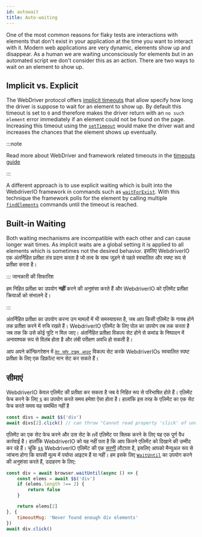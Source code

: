```yaml
---
id: autowait
title: Auto-waiting
---
```


One of the most common reasons for flaky tests are interactions with elements that don't exist in your application at the time you want to interact with it. Modern web applications are very dynamic, elements show up and disappear. As a human we are waiting unconsciously for elements but in an automated script we don't consider this as an action. There are two ways to wait on an element to show up.

## Implicit vs. Explicit

The WebDriver protocol offers [implicit timeouts](https://w3c.github.io/webdriver/#timeouts) that allow specify how long the driver is suppose to wait for an element to show up. By default this timeout is set to `0` and therefore makes the driver return with an `no such element` error immediately if an element could not be found on the page. Increasing this timeout using the [`setTimeout`](/docs/api/browser/setTimeout) would make the driver wait and increases the chances that the element shows up eventually.

:::note

Read more about WebDriver and framework related timeouts in the [timeouts guide](/docs/timeouts)

:::

A different approach is to use explicit waiting which is built into the WebdriverIO framework in commands such as [`waitForExist`](/docs/api/element/waitForExist). With this technique the framework polls for the element by calling multiple [`findElements`](/docs/api/webdriver#findelements) commands until the timeout is reached.

## Built-in Waiting

Both waiting mechanisms are incompatible with each other and can cause longer wait times. As implicit waits are a global setting it is applied to all elements which is sometimes not the desired behavior. इसलिए WebdriverIO एक अंतर्निहित प्रतीक्षा तंत्र प्रदान करता है जो तत्व के साथ जुड़ने से पहले स्वचालित और स्पष्ट रूप से प्रतीक्षा करता है।

::: जानकारी की सिफारिश

हम निहित प्रतीक्षा का उपयोग __नहीं__ करने की अनुशंसा करते हैं और WebdriverIO को एलिमेंट प्रतीक्षा क्रियाओं को संभालने दें।

:::

अंतर्निहित प्रतीक्षा का उपयोग करना उन मामलों में भी समस्याग्रस्त है, जब आप किसी एलिमेंट के गायब होने तक प्रतीक्षा करने में रुचि रखते हैं। WebdriverIO एलिमेंट के लिए पोल का उपयोग तब तक करता है जब तक कि उसे कोई त्रुटि न मिल जाए। अंतर्निहित प्रतीक्षा विकल्प सेट होने से कमांड के निष्पादन में अनावश्यक रूप से विलंब होता है और लंबी परीक्षण अवधि हो सकती है।

आप अपने कॉन्फ़िगरेशन में [`वेट फॉर टाइम आउट`](/docs/configuration#waitfortimeout) विकल्प सेट करके WebdriverIOs स्वचालित स्पष्ट प्रतीक्षा के लिए एक डिफ़ॉल्ट मान सेट कर सकते हैं।

## सीमाएं

WebdriverIO केवल एलिमेंट की प्रतीक्षा कर सकता है जब वे निहित रूप से परिभाषित होते हैं। एलिमेंट फेच करने के लिए [`$`](/docs/api/browser/$) का उपयोग करते समय हमेशा ऐसा होता है। हालांकि इस तरह के एलिमेंट का एक सेट फेच करते समय यह समर्थित नहीं है

```js
const divs = await $$('div')
await divs[2].click() // can throw "Cannot read property 'click' of undefined"
```

एलिमेंट का एक सेट फेच करने और उस सेट के nवें एलिमेंट पर क्लिक करने के लिए यह एक पूर्ण वैध कार्रवाई है। हालाँकि WebdriverIO को यह नहीं पता है कि आप कितने एलिमेंट को दिखाने की उम्मीद कर रहे हैं। चूंकि [`$$`](/docs/api/browser/$$) WebdriverIO एलिमेंट की एक [सरणी](https://developer.mozilla.org/en-US/docs/Web/JavaScript/Reference/Global_Objects/Array) लौटाता है, इसलिए आपको मैन्युअल रूप से जांचना होगा कि वापसी मूल्य में पर्याप्त आइटम हैं या नहीं। हम इसके लिए [`WaitUntil`](/docs/api/browser/waitUntil) का उपयोग करने की अनुशंसा करते हैं, उदाहरण के लिए:

```js
const div = await browser.waitUntil(async () => {
    const elems = await $$('div')
    if (elems.length !== 2) {
        return false
    }

    return elems[2]
}, {
    timeoutMsg: 'Never found enough div elements'
})
await div.click()
```
